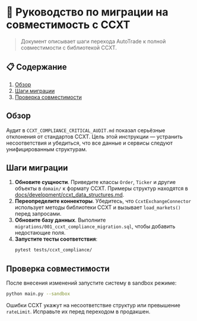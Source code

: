 # 🚀 Руководство по миграции на совместимость с CCXT

> Документ описывает шаги перехода AutoTrade к полной совместимости с библиотекой CCXT.

## 📋 Содержание
1. [Обзор](#обзор)
2. [Шаги миграции](#шаги-миграции)
3. [Проверка совместимости](#проверка-совместимости)

## Обзор
Аудит в `CCXT_COMPLIANCE_CRITICAL_AUDIT.md` показал серьёзные отклонения от стандартов CCXT. Цель этой инструкции — устранить несоответствия и убедиться, что все данные и сервисы следуют унифицированным структурам.

## Шаги миграции
1. **Обновите сущности**. Приведите классы `Order`, `Ticker` и другие объекты в `domain/` к формату CCXT. Примеры структур находятся в [docs/development/ccxt_data_structures.md](../development/ccxt_data_structures.md).
2. **Переопределите коннекторы**. Убедитесь, что `CcxtExchangeConnector` использует методы библиотеки CCXT и вызывает `load_markets()` перед запросами.
3. **Обновите базу данных**. Выполните `migrations/001_ccxt_compliance_migration.sql`, чтобы добавить недостающие поля.
4. **Запустите тесты соответствия**:
   ```bash
   pytest tests/ccxt_compliance/
   ```

## Проверка совместимости
После внесения изменений запустите систему в sandbox режиме:
```bash
python main.py --sandbox
```
Ошибки CCXT укажут на несоответствие структур или превышение `rateLimit`. Исправьте их перед переходом в продакшен.
